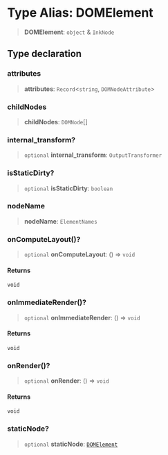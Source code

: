 # Type Alias: DOMElement

> **DOMElement**: `object` & `InkNode`

## Type declaration

### attributes

> **attributes**: `Record`\<`string`, `DOMNodeAttribute`\>

### childNodes

> **childNodes**: `DOMNode`[]

### internal\_transform?

> `optional` **internal\_transform**: `OutputTransformer`

### isStaticDirty?

> `optional` **isStaticDirty**: `boolean`

### nodeName

> **nodeName**: `ElementNames`

### onComputeLayout()?

> `optional` **onComputeLayout**: () => `void`

#### Returns

`void`

### onImmediateRender()?

> `optional` **onImmediateRender**: () => `void`

#### Returns

`void`

### onRender()?

> `optional` **onRender**: () => `void`

#### Returns

`void`

### staticNode?

> `optional` **staticNode**: [`DOMElement`](DOMElement.md)
